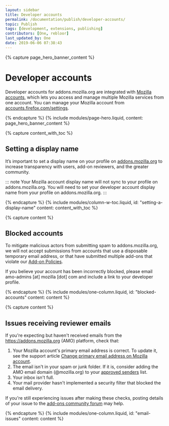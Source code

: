 ```yaml
---
layout: sidebar
title: Developer accounts
permalink: /documentation/publish/developer-accounts/
topic: Publish
tags: [development, extensions, publishing]
contributors: [One, rebloor]
last_updated_by: One
date: 2019-06-06 07:38:43
---
```


<!-- Page Hero Banner -->

{% capture page_hero_banner_content %}

# Developer accounts

Developer accounts for addons.mozilla.org are integrated with [Mozilla accounts](https://accounts.firefox.com/signup), which lets you access and manage multiple Mozilla services from one account. You can manage your Mozilla account from [accounts.firefox.com/settings](https://accounts.firefox.com/settings).

{% endcapture %}
{% include modules/page-hero.liquid,
    content: page_hero_banner_content
%}

<!-- Content with Table of Contents Module -->

{% capture content_with_toc %}

## Setting a display name

It’s important to set a display name on your profile on [addons.mozilla.org](https://addons.mozilla.org) to increase transparency with users, add-on reviewers, and the greater community.

::: note
Your Mozilla account display name will not sync to your profile on addons.mozilla.org. You will need to set your developer account display name from your profile on addons.mozilla.org.
:::

{% endcapture %}
{% include modules/column-w-toc.liquid,
  id: "setting-a-display-name"
  content: content_with_toc
%}

<!-- END: Content with Table of Contents -->

<!-- Single Column Body Module -->

{% capture content %}

## Blocked accounts

To mitigate malicious actors from submitting spam to addons.mozilla.org, we will not accept submissions from accounts that use a disposable temporary email address, or that have submitted multiple add-ons that violate our [Add-on Policies](/documentation/publish/add-on-policies).

If you believe your account has been incorrectly blocked, please email amo-admins [at] mozilla [dot] com and include a link to your developer profile.

{% endcapture %}
{% include modules/one-column.liquid,
  id: "blocked-accounts"
  content: content
%}

<!-- END: Single Column Body Module -->
<!-- Single Column Body Module -->

{% capture content %}

## Issues receiving reviewer emails

If you're expecting but haven't received emails from the https://addons.mozilla.org (AMO) platform, check that:

1. Your Mozilla account's primary email address is correct. To update it, see the support article [Change primary email address on Mozilla account](https://support.mozilla.org/en-US/kb/change-primary-email-address-firefox-accounts).
1. The email isn't in your spam or junk folder. If it is, consider adding the AMO email domain (@mozilla.org) to your [approved senders](https://clean.email/blog/email-security/how-to-whitelist-an-email) list.
1. Your inbox isn't full.
1. Your mail provider hasn't implemented a security filter that blocked the email delivery.

If you're still experiencing issues after making these checks, posting details of your issue to the [add-ons community forum](https://discourse.mozilla.org/c/add-ons/35) may help.

{% endcapture %}
{% include modules/one-column.liquid,
  id: "email-issues"
  content: content
%}

<!-- END: Single Column Body Module -->


